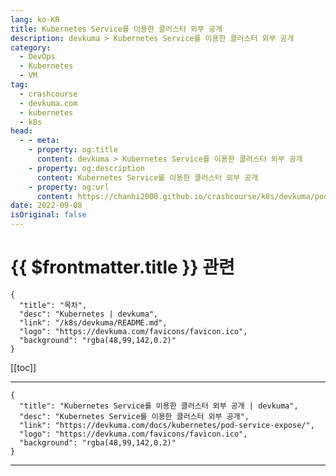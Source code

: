 ```yaml
---
lang: ko-KR
title: Kubernetes Service를 이용한 클러스터 외부 공개
description: devkuma > Kubernetes Service를 이용한 클러스터 외부 공개
category: 
  - DevOps
  - Kubernetes
  - VM
tag: 
  - crashcourse
  - devkuma.com
  - kubernetes
  - k8s
head:
  - - meta:
    - property: og:title
      content: devkuma > Kubernetes Service를 이용한 클러스터 외부 공개
    - property: og:description
      content: Kubernetes Service를 이용한 클러스터 외부 공개
    - property: og:url
      content: https://chanhi2000.github.io/crashcourse/k8s/devkuma/pod-service-expose.html
date: 2022-09-08
isOriginal: false
---
```


# {{ $frontmatter.title }} 관련

```component VPCard
{
  "title": "목차",
  "desc": "Kubernetes | devkuma",
  "link": "/k8s/devkuma/README.md",
  "logo": "https://devkuma.com/favicons/favicon.ico",
  "background": "rgba(48,99,142,0.2)"
}
```

[[toc]]

---

```component VPCard
{
  "title": "Kubernetes Service를 이용한 클러스터 외부 공개 | devkuma", 
  "desc": "Kubernetes Service를 이용한 클러스터 외부 공개", 
  "link": "https://devkuma.com/docs/kubernetes/pod-service-expose/", 
  "logo": "https://devkuma.com/favicons/favicon.ico",
  "background": "rgba(48,99,142,0.2)"
}
```

<!-- TODO: 작성 -->

---

<TagLinks />